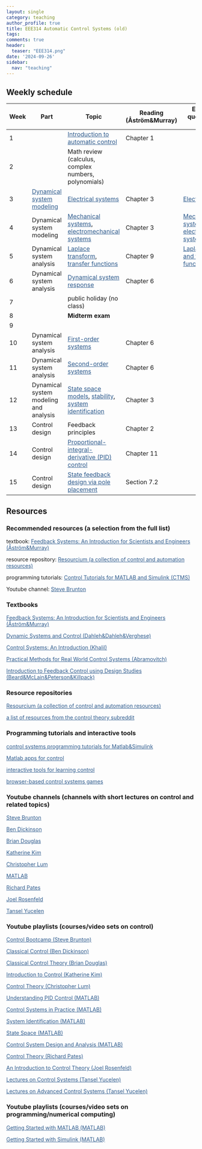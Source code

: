 ```yaml
---
layout: single
category: teaching
author_profile: true
title: EEE314 Automatic Control Systems (old)
tags:
comments: true
header:
  teaser: "EEE314.png"
date: '2024-09-26'
sidebar:
  nav: "teaching"
---
```


## Weekly schedule

| Week | Part | Topic | Reading (Åström&Murray) | Exam-style questions with solutions |
| ------------- | ------------- | ------------- | ------------- | ------------- |
| 1 |  | <a href="https://www.youtube.com/playlist?list=PLrj5Wewrq33ZrCZYGQOPfpv6FSIcfYkUS" style="color: #2d5a8c">Introduction to automatic control</a> | Chapter 1 | |
| 2 |  | Math review (calculus, complex numbers, polynomials) |  |  |
| 3 | <a href="https://www.youtube.com/playlist?list=PLrj5Wewrq33ZFDfvPuI6P-Fl0vS0M4yNc" style="color: #2d5a8c">Dynamical system modeling</a> | <a href="https://www.youtube.com/playlist?list=PLrj5Wewrq33b-ZyZ29tDGscqBwhHLChTy" style="color: #2d5a8c">Electrical systems</a> | Chapter 3 | <a href="https://sirmatel.github.io/assets/files/EEE314/EEE314_ESQwS_Part_1.pdf" style="color: #2d5a8c">Electrical systems</a> |
| 4 | Dynamical system modeling | <a href="https://www.youtube.com/playlist?list=PLrj5Wewrq33bwvIJYfKiTQuPehWiobrt4" style="color: #2d5a8c">Mechanical systems</a>, <a href="https://www.youtube.com/playlist?list=PLrj5Wewrq33YMbqSImPdGft3mr9eSGBBW" style="color: #2d5a8c">electromechanical systems</a> | Chapter 3 | <a href="https://sirmatel.github.io/assets/files/EEE314/EEE314_ESQwS_Part_2.pdf" style="color: #2d5a8c">Mechanical systems</a>, <a href="https://sirmatel.github.io/assets/files/EEE314/EEE314_ESQwS_Part_3.pdf" style="color: #2d5a8c">electromechanical systems</a> |
| 5 | Dynamical system analysis | <a href="https://www.youtube.com/playlist?list=PLrj5Wewrq33ZGCuLhq48jyepZZRoMyoIj" style="color: #2d5a8c">Laplace transform</a>, <a href="https://www.youtube.com/playlist?list=PLrj5Wewrq33alD22d_22a4dVROK7Dhg1k" style="color: #2d5a8c">transfer functions</a> | Chapter 9 | <a href="https://sirmatel.github.io/assets/files/EEE314/EEE314_ESQwS_Part_4.pdf" style="color: #2d5a8c">Laplace transform and transfer functions</a> |
| 6 | Dynamical system analysis | <a href="https://www.youtube.com/playlist?list=PLrj5Wewrq33YqVmgq5g72OfO3LrXK1Tcp" style="color: #2d5a8c"> Dynamical system response</a> | Chapter 6 |  |
| 7 |  | public holiday (no class) |  |  |
| 8 |  | **Midterm exam** |  |  |
| 9 |  |  |  |  |
| 10 | Dynamical system analysis | <a href="https://www.youtube.com/playlist?list=PLrj5Wewrq33bvz4wj-6Z8GVpMGjER6zb9" style="color: #2d5a8c">First-order systems</a> | Chapter 6 |  |
| 11 | Dynamical system analysis | <a href="https://www.youtube.com/playlist?list=PLrj5Wewrq33Y0_cGCtBeW4UF7AxETfRog" style="color: #2d5a8c">Second-order systems</a> | Chapter 6 |  |
| 12 | Dynamical system modeling and analysis | <a href="https://www.youtube.com/playlist?list=PLrj5Wewrq33Y3gwFl3J5_KvLBoQBOnDZR" style="color: #2d5a8c">State space models</a>, <a href="https://www.youtube.com/playlist?list=PLrj5Wewrq33a8v5kQta6HT1E4kzef3Rkb" style="color: #2d5a8c">stability</a>, <a href="https://www.youtube.com/playlist?list=PLrj5Wewrq33aoflygXa8dDAf2oKlH8mkK" style="color: #2d5a8c">system identification</a> | Chapter 3 |  |
| 13 | Control design | Feedback principles | Chapter 2 |  |
| 14 | Control design | <a href="https://www.youtube.com/playlist?list=PLrj5Wewrq33a0b6eSndecY_VFsdczg0Qd" style="color: #2d5a8c">Proportional-integral-derivative (PID) control</a> | Chapter 11 |  |
| 15 | Control design | <a href="https://www.youtube.com/playlist?list=PLrj5Wewrq33ZyXY0b2GqmjHdtHzePrOVc" style="color: #2d5a8c">State feedback design via pole placement</a> | Section 7.2 |  |

## Resources

### Recommended resources (a selection from the full list)

textbook: <a href="https://www.cds.caltech.edu/~murray/books/AM08/pdf/fbs-public_24Jul2020.pdf" style="color: #2d5a8c">Feedback Systems: An Introduction for Scientists and Engineers (Åström&Murray)</a>

resource repository: <a href="https://resourcium.org/explore" style="color: #2d5a8c">Resourcium (a collection of control and automation resources)</a>

programming tutorials: <a href="https://ctms.engin.umich.edu/CTMS/index.php?aux=Home" style="color: #2d5a8c">Control Tutorials for MATLAB and Simulink (CTMS)</a>

Youtube channel: <a href="https://www.youtube.com/c/Eigensteve" style="color: #2d5a8c">Steve Brunton</a>

### Textbooks

<a href="https://www.cds.caltech.edu/~murray/books/AM08/pdf/fbs-public_24Jul2020.pdf" style="color: #2d5a8c">Feedback Systems: An Introduction for Scientists and Engineers (Åström&Murray)</a>

<a href="https://eng.libretexts.org/Bookshelves/Industrial_and_Systems_Engineering/Book%3A_Dynamic_Systems_and_Control_(Dahleh_Dahleh_and_Verghese)" style="color: #2d5a8c">Dynamic Systems and Control (Dahleh&Dahleh&Verghese)</a>

<a href="https://docs.google.com/forms/d/e/1FAIpQLSeABECySpr4LMPo_4LtaCEFih4EuIHzDOEzDGhSmc0rp542vw/viewform" style="color: #2d5a8c">Control Systems: An Introduction (Khalil)</a>

<a href="https://dabramovitch.com/pubs/practical_methods_book_5a.pdf" style="color: #2d5a8c">Practical Methods for Real World Control Systems (Abramovitch)</a>

<a href="https://drive.google.com/file/d/1DxioCcBOJl-DoIBkDm8J2_ThItXbGx6e" style="color: #2d5a8c">Introduction to Feedback Control using Design Studies (Beard&McLain&Peterson&Killpack)</a>

### Resource repositories

<a href="https://resourcium.org/explore" style="color: #2d5a8c">Resourcium (a collection of control and automation resources)</a>

<a href="https://www.reddit.com/r/ControlTheory/wiki/resources/" style="color: #2d5a8c">a list of resources from the control theory subreddit</a>

### Programming tutorials and interactive tools

<a href="https://ctms.engin.umich.edu/CTMS/index.php?aux=Home" style="color: #2d5a8c">control systems programming tutorials for Matlab&Simulink</a>

<a href="https://www.ist.uni-stuttgart.de/teaching/elearning/matlab-apps/" style="color: #2d5a8c">Matlab apps for control</a>

<a href="https://w3.ual.es/personal/joguzman/material_docente_itools.shtml" style="color: #2d5a8c">interactive tools for learning control</a>

<a href="https://janismac.github.io/ControlChallenges/" style="color: #2d5a8c">browser-based control systems games</a>

### Youtube channels (channels with short lectures on control and related topics)

<a href="https://www.youtube.com/c/Eigensteve" style="color: #2d5a8c">Steve Brunton</a>

<a href="https://www.youtube.com/@LearnGandC" style="color: #2d5a8c">Ben Dickinson</a>

<a href="https://www.youtube.com/user/ControlLectures" style="color: #2d5a8c">Brian Douglas</a>

<a href="https://www.youtube.com/@katkimshow" style="color: #2d5a8c">Katherine Kim</a>

<a href="https://www.youtube.com/@ChristopherLum" style="color: #2d5a8c">Christopher Lum</a>

<a href="https://www.youtube.com/@MATLAB" style="color: #2d5a8c">MATLAB</a>

<a href="https://www.youtube.com/@richard_pates" style="color: #2d5a8c">Richard Pates</a>

<a href="https://www.youtube.com/@JoelRosenfeld" style="color: #2d5a8c">Joel Rosenfeld</a>

<a href="https://www.youtube.com/@tyucelen" style="color: #2d5a8c">Tansel Yucelen</a>

### Youtube playlists (courses/video sets on control)

<a href="https://www.youtube.com/playlist?list=PLMrJAkhIeNNR20Mz-VpzgfQs5zrYi085m" style="color: #2d5a8c">Control Bootcamp (Steve Brunton)</a>

<a href="https://www.youtube.com/playlist?list=PLcmbTy9X3gXulC8ZM0qndu8TbMgobCNPg" style="color: #2d5a8c">Classical Control (Ben Dickinson)</a>

<a href="https://www.youtube.com/playlist?list=PLUMWjy5jgHK1NC52DXXrriwihVrYZKqjk" style="color: #2d5a8c">Classical Control Theory (Brian Douglas)</a>

<a href="https://www.youtube.com/playlist?list=PLmK1EnKxphikZ4mmCz2NccSnHZb7v1wV-" style="color: #2d5a8c">Introduction to Control (Katherine Kim)</a>

<a href="https://www.youtube.com/playlist?list=PLxdnSsBqCrrF9KOQRB9ByfB0EUMwnLO9o" style="color: #2d5a8c">Control Theory (Christopher Lum)</a>

<a href="https://www.youtube.com/playlist?list=PLn8PRpmsu08pQBgjxYFXSsODEF3Jqmm-y" style="color: #2d5a8c">Understanding PID Control (MATLAB)</a>

<a href="https://www.youtube.com/playlist?list=PLn8PRpmsu08pFBqgd_6Bi7msgkWFKL33b" style="color: #2d5a8c">Control Systems in Practice (MATLAB)</a>

<a href="https://www.youtube.com/playlist?list=PLn8PRpmsu08p5KkY8_P8G6fJhelUHHi6b" style="color: #2d5a8c">System Identification (MATLAB)</a>

<a href="https://www.youtube.com/playlist?list=PLn8PRpmsu08podBgFw66-IavqU2SqPg_w" style="color: #2d5a8c">State Space (MATLAB)</a>

<a href="https://www.youtube.com/playlist?list=PLn8PRpmsu08qqzGklWmIZVEbaNAy4GdQ7" style="color: #2d5a8c">Control System Design and Analysis (MATLAB)</a>

<a href="https://www.youtube.com/playlist?list=PLBYGwR1BU9CEwbxNqktTJYdnFryjykoee" style="color: #2d5a8c">Control Theory (Richard Pates)</a>

<a href="https://www.youtube.com/playlist?list=PLldiDnQu2phvCb1QQhanJYm7A6xzEoC3F" style="color: #2d5a8c">An Introduction to Control Theory (Joel Rosenfeld)</a>

<a href="https://www.youtube.com/playlist?list=PLW4eqbV8qk8a7T-HyEXfpuL1e-Eh7vHCP" style="color: #2d5a8c">Lectures on Control Systems (Tansel Yucelen)</a>

<a href="https://www.youtube.com/playlist?list=PLW4eqbV8qk8bMSgwmNV6r_9_jKmFvu7Y-" style="color: #2d5a8c">Lectures on Advanced Control Systems (Tansel Yucelen)</a>

### Youtube playlists (courses/video sets on programming/numerical computing)

<a href="https://www.youtube.com/playlist?list=PL7CAABC40B2825C8B" style="color: #2d5a8c">Getting Started with MATLAB (MATLAB)</a>

<a href="https://www.youtube.com/playlist?list=PL484BA2AD3AE4C2D0" style="color: #2d5a8c">Getting Started with Simulink (MATLAB)</a>
